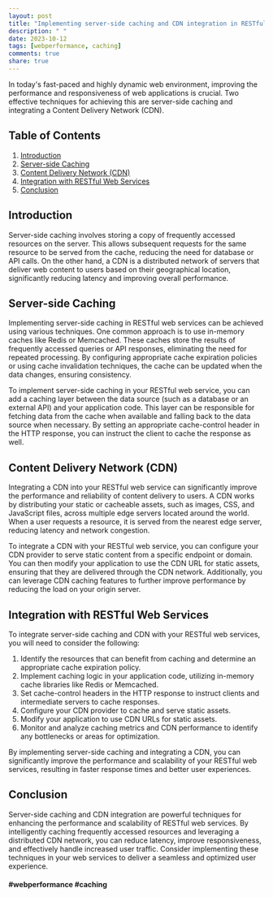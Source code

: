 ```yaml
---
layout: post
title: "Implementing server-side caching and CDN integration in RESTful web services"
description: " "
date: 2023-10-12
tags: [webperformance, caching]
comments: true
share: true
---
```


In today's fast-paced and highly dynamic web environment, improving the performance and responsiveness of web applications is crucial. Two effective techniques for achieving this are server-side caching and integrating a Content Delivery Network (CDN).

## Table of Contents
1. [Introduction](#introduction)
2. [Server-side Caching](#server-side-caching)
3. [Content Delivery Network (CDN)](#content-delivery-network)
4. [Integration with RESTful Web Services](#integration-with-restful-web-services)
5. [Conclusion](#conclusion)

## Introduction <a name="introduction"></a>

Server-side caching involves storing a copy of frequently accessed resources on the server. This allows subsequent requests for the same resource to be served from the cache, reducing the need for database or API calls. On the other hand, a CDN is a distributed network of servers that deliver web content to users based on their geographical location, significantly reducing latency and improving overall performance.

## Server-side Caching <a name="server-side-caching"></a>

Implementing server-side caching in RESTful web services can be achieved using various techniques. One common approach is to use in-memory caches like Redis or Memcached. These caches store the results of frequently accessed queries or API responses, eliminating the need for repeated processing. By configuring appropriate cache expiration policies or using cache invalidation techniques, the cache can be updated when the data changes, ensuring consistency.

To implement server-side caching in your RESTful web service, you can add a caching layer between the data source (such as a database or an external API) and your application code. This layer can be responsible for fetching data from the cache when available and falling back to the data source when necessary. By setting an appropriate cache-control header in the HTTP response, you can instruct the client to cache the response as well.

## Content Delivery Network (CDN) <a name="content-delivery-network"></a>

Integrating a CDN into your RESTful web service can significantly improve the performance and reliability of content delivery to users. A CDN works by distributing your static or cacheable assets, such as images, CSS, and JavaScript files, across multiple edge servers located around the world. When a user requests a resource, it is served from the nearest edge server, reducing latency and network congestion.

To integrate a CDN with your RESTful web service, you can configure your CDN provider to serve static content from a specific endpoint or domain. You can then modify your application to use the CDN URL for static assets, ensuring that they are delivered through the CDN network. Additionally, you can leverage CDN caching features to further improve performance by reducing the load on your origin server.

## Integration with RESTful Web Services <a name="integration-with-restful-web-services"></a>

To integrate server-side caching and CDN with your RESTful web services, you will need to consider the following:

1. Identify the resources that can benefit from caching and determine an appropriate cache expiration policy.
2. Implement caching logic in your application code, utilizing in-memory cache libraries like Redis or Memcached.
3. Set cache-control headers in the HTTP response to instruct clients and intermediate servers to cache responses.
4. Configure your CDN provider to cache and serve static assets.
5. Modify your application to use CDN URLs for static assets.
6. Monitor and analyze caching metrics and CDN performance to identify any bottlenecks or areas for optimization.

By implementing server-side caching and integrating a CDN, you can significantly improve the performance and scalability of your RESTful web services, resulting in faster response times and better user experiences.

## Conclusion <a name="conclusion"></a>

Server-side caching and CDN integration are powerful techniques for enhancing the performance and scalability of RESTful web services. By intelligently caching frequently accessed resources and leveraging a distributed CDN network, you can reduce latency, improve responsiveness, and effectively handle increased user traffic. Consider implementing these techniques in your web services to deliver a seamless and optimized user experience.

#### #webperformance #caching